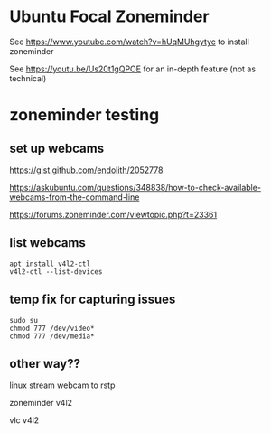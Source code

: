 # Ubuntu Focal Zoneminder


See <https://www.youtube.com/watch?v=hUqMUhgytyc> to install zoneminder

See <https://youtu.be/Us20t1gQPOE> for an in-depth feature (not as technical)

# zoneminder testing

## set up webcams

https://gist.github.com/endolith/2052778

https://askubuntu.com/questions/348838/how-to-check-available-webcams-from-the-command-line

https://forums.zoneminder.com/viewtopic.php?t=23361


## list webcams

    apt install v4l2-ctl
    v4l2-ctl --list-devices

## temp fix for capturing issues

    sudo su
    chmod 777 /dev/video*
    chmod 777 /dev/media*

## other way??

<!-- https://github.com/gen2brain/cam2ip

    apt install jpeglib-dev
    go get -v github.com/gen2brain/cam2ip/cmd/cam2ip
    cam2ip -->

<!-- https://dominoc925.blogspot.com/2021/09/how-to-quickly-publish-rtsp-stream.html

    apt install v4l-utils

    ffmpeg \
        -f v4l2 \
        -re -stream_loop -1 \
        -i /dev/media1 \
        -c copy \
        -f rtsp \
        rtsp://0.0.0.0:8554/mystream -->


linux stream webcam to rstp

zoneminder v4l2

vlc v4l2